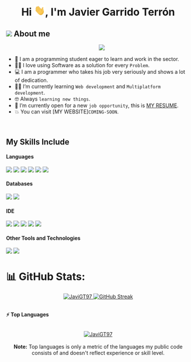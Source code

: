 <h1 align="center">Hi <img src="https://raw.githubusercontent.com/ABSphreak/ABSphreak/master/gifs/Hi.gif" width="30px">, I'm Javier Garrido Terrón</h1>


## <picture><img src = "https://github.com/7oSkaaa/7oSkaaa/blob/main/Images/about_me.gif?raw=true" width = 50px></picture> About me

<picture> <img align="right" src="https://github.com/7oSkaaa/7oSkaaa/blob/main/Images/Right_Side.gif?raw=true" width = 250px></picture>

<br>

- :school: I am a programming student eager to learn and work in the sector.
- :technologist: I love using Software as a solution for every `Problem`.
- :computer: I am a programmer who takes his job very seriously and shows a lot of dedication.
- :student: I’m currently learning `Web development` and `Multiplatform development`.
- :nerd_face: Always `learning new things`.
- :thinking: I’m currently open for a new `job opportunity`, this is [MY RESUME](https://drive.google.com/file/d/1LN-WWstz2mYD9z4bwMqOF8J9z3-QODlF/view?usp=sharing).
- :boom: You can visit [MY WEBSITE]`COMING-SOON`.
<br>


## My Skills Include

<h4> Languages </h4>
<span> 
  <img src="https://img.shields.io/badge/HTML5-E34F26?style=for-the-badge&logo=html5&logoColor=white">
  <img src="https://img.shields.io/badge/CSS3-1572B6?style=for-the-badge&logo=css3&logoColor=white">
  <img src="https://img.shields.io/badge/JavaScript-F7DF1E?style=for-the-badge&logo=javascript&logoColor=black">
  <img src="https://img.shields.io/badge/Java-ED8B00?style=for-the-badge&logo=java&logoColor=white">
  <img src="https://img.shields.io/badge/python-3670A0?style=for-the-badge&logo=python&logoColor=ffdd54">
  <img src="https://img.shields.io/badge/kotlin-%237F52FF.svg?style=for-the-badge&logo=kotlin&logoColor=white">
</span>

<h4> Databases </h4>
<span>
  <img src="https://img.shields.io/badge/MySQL-00000F?style=for-the-badge&logo=mysql&logoColor=white">
  <img src="https://img.shields.io/badge/MongoDB-%234ea94b.svg?style=for-the-badge&logo=mongodb&logoColor=white">
</span>


<h4> IDE </h4>
<span>
<img src="https://img.shields.io/badge/Visual_Studio_Code-0078D4?style=for-the-badge&logo=visual%20studio%20code&logoColor=white">
<img src="https://img.shields.io/badge/NetBeansIDE-1B6AC6.svg?style=for-the-badge&logo=apache-netbeans-ide&logoColor=white">
<img src="https://img.shields.io/badge/IntelliJIDEA-000000.svg?style=for-the-badge&logo=intellij-idea&logoColor=white">
<img src="https://img.shields.io/badge/Eclipse-FE7A16.svg?style=for-the-badge&logo=Eclipse&logoColor=white">
<img src="https://img.shields.io/badge/Android_Studio-3DDC84?style=for-the-badge&logo=android-studio&logoColor=white">


<h4> Other Tools and Technologies </h4>
<span>
  <img src="https://img.shields.io/badge/Git-F05032?style=for-the-badge&logo=git&logoColor=white">
  <img src="https://img.shields.io/badge/Xampp-F37623?style=for-the-badge&logo=xampp&logoColor=white">
</span>


# 📊 GitHub Stats:
<p align="center">
	<a href="https://github.com/JaviGT97">
	<img width="49.5%" src="https://github-readme-stats.vercel.app/api?username=JaviGT97&show_icons=true&theme=dark" alt="JaviGT97">
	<a href="https://git.io/streak-stats"><img src="https://github-readme-streak-stats.herokuapp.com?user=JaviGT97&theme=dark" alt="GitHub Streak" /></a>
</p>
<br/>
<summary><b>⚡ Top Languages</b></summary>
<br/>

<p align="center">
	<a href="https://github.com/JaviGT97">
	<img src="https://github-readme-stats.vercel.app/api/top-langs/?username=JaviGT97&langs_count=8&layout=compact&theme=dark" alt="JaviGT97">
	</a>
	<br/>
<br/>
<b>Note:</b> Top languages is only a metric of the languages my public code consists of and doesn't reflect experience or skill level.
</p>
